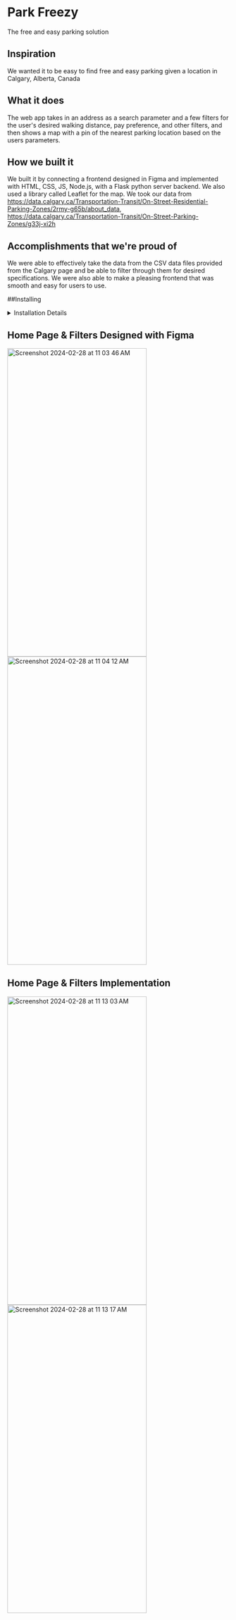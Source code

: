 # Park Freezy
The free and easy parking solution

## Inspiration
We wanted it to be easy to find free and easy parking given a location in Calgary, Alberta, Canada
## What it does
The web app takes in an address as a search parameter and a few filters for the user's desired walking distance, pay preference, and other filters, and then shows a map with a pin of the nearest parking location based on the users parameters.
## How we built it
We built it by connecting a frontend designed in Figma and implemented with HTML, CSS, JS, Node.js, with a Flask python server backend. We also used a library called Leaflet for the map. We took our data from https://data.calgary.ca/Transportation-Transit/On-Street-Residential-Parking-Zones/2rmy-g65b/about_data, https://data.calgary.ca/Transportation-Transit/On-Street-Parking-Zones/g33j-xi2h
## Accomplishments that we're proud of
We were able to effectively take the data from the CSV data files provided from the Calgary page and be able to filter through them for desired specifications. We were also able to make a pleasing frontend that was smooth and easy for users to use.

##Installing
<details>
  <summary>Installation Details</summary>
  To avoid the pain of dependency hell if you want to install and/or test this you will use the following steps to ensure proper repeatability and organization.

1. Activate the python virtual environment
  ```bash
  cd backend
  source/bin/activate  # Activate the virtual environment on Unix/macOS
  # OR
  myenv\Scripts\activate  # Activate the virtual environment on Windows
  ```
2. Install packages from 'requirements.txt'
   ```bash
    pip install -r requirements.txt
    ```
3. If you decide to add additional packages
   ```bash
   pip freeze > requirements.txt
   ```
    
   **By following these steps this should ensure that using this project is as painless as can be**
</details>

## Home Page & Filters Designed with Figma
<img width="316" height="700" alt="Screenshot 2024-02-28 at 11 03 46 AM" src="https://github.com/AidanThadAnd/Parking-Locator/assets/78242226/8ce3c680-2bc9-4ef6-aef5-e9759ccebc75">
<img width="316" height="700" alt="Screenshot 2024-02-28 at 11 04 12 AM" src="https://github.com/AidanThadAnd/Parking-Locator/assets/78242226/984f1105-5e9b-4fe3-aceb-36f07b60a9d3">

## Home Page & Filters Implementation
<img width="316" height="700" alt="Screenshot 2024-02-28 at 11 13 03 AM" src="https://github.com/AidanThadAnd/Parking-Locator/assets/78242226/c0655b3b-bd9e-46d0-92b6-cb71df62bb8f">
<img width="316" height="700" alt="Screenshot 2024-02-28 at 11 13 17 AM" src="https://github.com/AidanThadAnd/Parking-Locator/assets/78242226/07dbee15-b7f7-4098-bd34-65d3af5d96f1">


